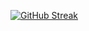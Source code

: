 [![GitHub Streak](https://streak-stats.demolab.com?user=NeRo&theme=radical)](https://git.io/streak-stats)
